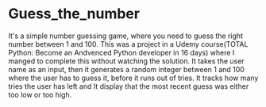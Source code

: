 # Guess_the_number
It's a simple number guessing game, where you need to guess the right number between 1 and 100.
This was a project in a Udemy course(TOTAL Python: Become an Andvenced Python developer in 16 days) where I manged to complete this without watching the solution. It takes the user name as an input, then it generates a random integer between 1 and 100 where the user has to guess it, before it runs out of tries. It tracks how many tries the user has left and It display that the most recent guess was either too low or too high.
